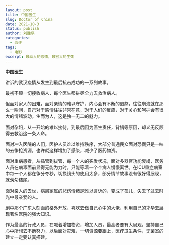 ```yaml
---
layout: post
title: 中国医生
slug: Doctor of China
date: 2021-10-3
status: publish
author: 刘胜琪
categories: 
  - 影评
tags: 
  - 电影
excerpt: 最动人的感情，最宏大的生死
---
```


**中国医生**

讲诉的武汉疫情从发生到最后抗击成功的一系列故事。

最初不顾一切接收病人，每个医生都拼尽全力去救治病人。

但面对家人的困难，面对亲情的难以守护，内心会有不断的煎熬，往往崩溃就在那么一瞬间，自己对于感情往往非常在意，对于人们的反应，对于关心和呵护会有很大的情绪波动。生而为人，这是独一无二的魅力。

面对孕妇，从一开始的难以接待，到最后因为医生责任，背锅等原因，却义无反顾得去救治这一条人命。

面对冲入医院的人们，医护人员难以维持秩序，大部分普通民众面对恐慌只是一味的去争抢资源，也许就这样增加了感染，减少了医药物资。

面对重病患者，从插管到拔管，每一个人的突发状况，面对多器官功能衰竭，医务人员在病毒面前显得无能为力时，只能等着一个个病人慢慢离世。在ICU重症病室中每一个人都在争分夺秒，切换镜头的使用太多，部分情节故事没有很好得展现，就匆匆结尾。

面对亲人的去世，病患家属的悲伤情绪是难以言诉的，变成了孤儿，失去了过去时光中最亲爱的人。

剧中那个广东人刻画的格外开放，喜欢去做自己心中的大佬，利用自己的才华去展现著名医院的强大知识。

作为最高的行政人员，在喊着增加物资，增加人员，最高者要有大局观，坚持自己心中所想去不断努力，以后面对灾难，一切资源要跟上，医疗卫生条件，无菌室的建立一定要认真搭建。

